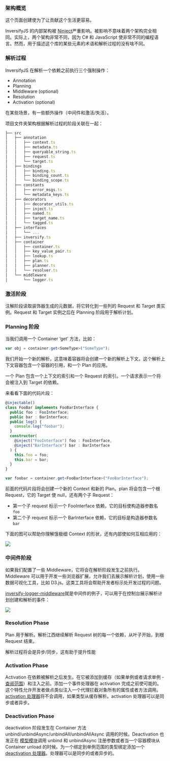 ### 架构概览

这个页面创建使为了让贡献这个生活更容易。

InversifyJS 的内部架构被 [Ninject](https://github.com/ninject/Ninject)严重影响。被影响不意味着两个架构完全相同。实际上，两个架构非常不同，因为 C# 和 JavaScript 使非常不同的编程语言。然而，用于描述这个库的某些元素的术语和解析过程的没有啥不同。


### 解析过程

InversifyJS 在解析一个依赖之前执行三个强制操作：
- Annotation
- Planning
- Middleware (optional)
- Resolution
- Activation (optional)

在某些场景，有一些额外操作（中间件和激活/失活）。

项目文件夹架构根据解析过程的阶段关联在一起：
```ts
├── src
│   ├── annotation
│   │   ├── context.ts
│   │   ├── metadata.ts
│   │   ├── queryable_string.ts
│   │   ├── request.ts
│   │   └── target.ts
│   ├── bindings
│   │   ├── binding.ts
│   │   ├── binding_count.ts
│   │   └── binding_scope.ts
│   ├── constants
│   │   ├── error_msgs.ts
│   │   └── metadata_keys.ts
│   ├── decorators
│   │   ├── decorator_utils.ts
│   │   ├── inject.ts
│   │   ├── named.ts
│   │   ├── target_name.ts
│   │   └── tagged.ts
│   ├── interfaces
│   │   └── ...
│   ├── inversify.ts
│   ├── container
│   │   ├── container.ts
│   │   ├── key_value_pair.ts
│   │   ├── lookup.ts
│   │   ├── plan.ts
│   │   ├── planner.ts
│   │   └── resolver.ts
│   └── middleware
│       └── logger.ts
```

### 激活阶段

注解阶段读取装饰器生成的元数据，将它转化到一些列的 Request 和 Target 类实例。Request 和 Target 实例之后在 Planning 阶段用于解析计划。

### Planning 阶段

当我们调用一个 Container ‘get’ 方法，比如：
```ts
var obj = container.get<SomeType>("SomeType");
```

我们开始一个新的解析，这意味着容器将会创建一个新的解析上下文。这个解析上下文容器包含一个容器的引用，和一个 Plan 的应用。

一个 Plan 包含一个上下文的索引和一个 Request 的索引。一个请求表示一个将会被注入到 Target 的依赖。

来看看下面的代码片段：
```ts
@injectable()
class FooBar implements FooBarInterface {
  public foo : FooInterface;
  public bar : BarInterface;
  public log() {
    console.log("foobar");
  }
  constructor(
    @inject("FooInterface") foo : FooInterface, 
    @inject("BarInterface") bar : BarInterface
  ) {
    this.foo = foo;
    this.bar = bar;
  }
}

var foobar = container.get<FooBarInterface>("FooBarInterface");
```

前面的代码片段将会创建一个新的 Context 和新的 Plan。plan 将会包含一个根 Request，它的 Target 使 null，还有两个子 Request：

- 第一个子 request 标示一个 FooInterface 依赖，它的目标使构造器参数名 `foo`
- 第二个子 request 标示一个 BarInterface 依赖，它的目标是构造器参数名 `bar`

下面的图可以帮助你理解饿极细 Context 的形状，还有内部使如何互相应用的：

![](https://camo.githubusercontent.com/eab45ec6a577c24010844eedf9a9ecc6dbc116ac5286771193457e10ce4d0aee/687474703a2f2f692e696d6775722e636f6d2f4e5353625057792e706e67)

### 中间件阶段

如果我们配置了一些 Middleware，它将会在解析阶段发生之前执行。Middleware 可以用于开发一些浏览器扩展，允许我们去展示解析计划，使用一些数据可视化工具，比如 D3.js。这类工具将会帮助开发者标示处开发过程的问题。

[inversify-logger-middleware](https://github.com/inversify/inversify-logger-middleware)就是中间件的例子，可以用于在控制台展示解析计划创建和解析的事件：

![](https://camo.githubusercontent.com/d5903f1cf5a10746e3e1c6259ea151a7e62c89b2a3300b0d42877fe5bfba7ef4/687474703a2f2f692e696d6775722e636f6d2f6946416f67726f2e706e67)

### Resolution Phase

Plan 用于解析。解析江西继续解析 Request 树的每一个依赖，从叶子开始，到根 Request 结束。

解析过程将会是异步/同步，这有助于提升性能

### Activation Phase

Activation 在依赖被解析之后发生。在它被添加到缓存（如果单例或者请求单例 - [查阅范围](https://github.com/inversify/InversifyJS/blob/master/wiki/scope.md)）和注入之前。添加一个事件处理器在 activation 完成之前使可能的。这个特性允许开发者做点类似注入一个代理拦截对象所有的属性或者方法调用。[activation 处理器](https://github.com/inversify/InversifyJS/blob/master/wiki/activation_handler.md)将不会调用，如果类型从缓存解析。activation 处理器可以是同步或者异步。


### Deactivation Phase

deactivation 阶段发生在 Container 方法 unbind/unbindAsync/unbindAll/unbindAllAsync 调用的时候。Deactivation 也发正在 [模型模块](https://github.com/inversify/InversifyJS/blob/master/wiki/container_module.md)调用 unbind 和 unbindAsync 注册参数或者当一个容器模块从 Container unload 的时候。为一个绑定到单例范围的类型绑定添加一个 [deactivation 处理器](https://github.com/inversify/InversifyJS/blob/master/wiki/deactivation_handler.md)。处理器可以是同步的或者异步的。

